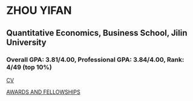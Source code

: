 # ZHOU YIFAN 

## Quantitative Economics, Business School, Jilin University

### Overall GPA: 3.81/4.00, Professional GPA: 3.84/4.00, Rank: 4/49 (top 10%)

[CV](https://github.com/yifatchow/yifatchow.github.io/blob/master/YIFAN%20ZHOU-CV.pdf)

[AWARDS AND FELLOWSHIPS](https://github.com/yifatchow/yifatchow.github.io/blob/master/AWARDS%20AND%20FELLOWSHIPS-compressed.pdf)
